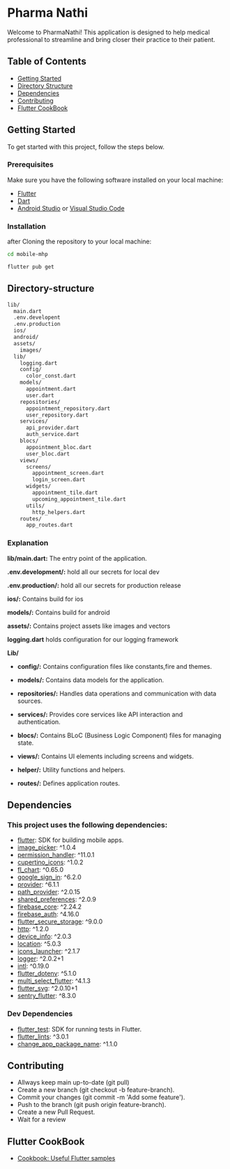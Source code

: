 # Pharma Nathi

Welcome to PharmaNathi! This application is designed to help medical professional to streamline and bring closer their practice to their patient.
## Table of Contents

- [Getting Started](#getting-started)
- [Directory Structure](#directory-structure)
- [Dependencies](#dependencies)
- [Contributing](#contributing)
- [Flutter CookBook](#flutter-cook-book)

## Getting Started

To get started with this project, follow the steps below.

### Prerequisites

Make sure you have the following software installed on your local machine:

- [Flutter](https://flutter.dev/docs/get-started/install)
- [Dart](https://dart.dev/get-dart)
- [Android Studio](https://developer.android.com/studio) or [Visual Studio Code](https://code.visualstudio.com/)

### Installation

after Cloning the repository to your local machine:

```bash
cd mobile-mhp
```

```bash
flutter pub get
```

## Directory-structure

```bash
lib/
  main.dart
  .env.developent
  .env.production
  ios/
  android/
  assets/
    images/
  lib/
    logging.dart
    config/
      color_const.dart
    models/
      appointment.dart
      user.dart
    repositories/
      appointment_repository.dart
      user_repository.dart
    services/
      api_provider.dart
      auth_service.dart
    blocs/
      appointment_bloc.dart
      user_bloc.dart
    views/
      screens/
        appointment_screen.dart
        login_screen.dart
      widgets/
        appointment_tile.dart
        upcoming_appointment_tile.dart
      utils/
        http_helpers.dart
    routes/
      app_routes.dart

```

### Explanation

**lib/main.dart:** The entry point of the application.

**.env.development/:** hold all our secrets for local dev

**.env.production/:** hold all our secrets for production release

**ios/:** Contains build for ios

**models/:** Contains build for android

**assets/:** Contains project assets like images and vectors

**logging.dart** holds configuration for our logging framework

**Lib/**

 - **config/:** Contains configuration files like constants,fire and themes.

 - **models/:** Contains data models for the application.

- **repositories/:** Handles data operations and communication with data sources.

- **services/:** Provides core services like API interaction and authentication.

- **blocs/:** Contains BLoC (Business Logic Component) files for managing state.

- **views/:** Contains UI elements including screens and widgets.

- **helper/:** Utility functions and helpers.

- **routes/:** Defines application routes.


## Dependencies

### **This project uses the following dependencies:**

- [flutter](https://flutter.dev): SDK for building mobile apps.
- [image_picker](https://pub.dev/packages/image_picker): ^1.0.4
- [permission_handler](https://pub.dev/packages/permission_handler): ^11.0.1
- [cupertino_icons](https://pub.dev/packages/cupertino_icons): ^1.0.2
- [fl_chart](https://pub.dev/packages/fl_chart): ^0.65.0
- [google_sign_in](https://pub.dev/packages/google_sign_in): ^6.2.0
- [provider](https://pub.dev/packages/provider): ^6.1.1
- [path_provider](https://pub.dev/packages/path_provider): ^2.0.15
- [shared_preferences](https://pub.dev/packages/shared_preferences): ^2.0.9
- [firebase_core](https://pub.dev/packages/firebase_core): ^2.24.2
- [firebase_auth](https://pub.dev/packages/firebase_auth): ^4.16.0
- [flutter_secure_storage](https://pub.dev/packages/flutter_secure_storage): ^9.0.0
- [http](https://pub.dev/packages/http): ^1.2.0
- [device_info](https://pub.dev/packages/device_info): ^2.0.3
- [location](https://pub.dev/packages/location): ^5.0.3
- [icons_launcher](https://pub.dev/packages/icons_launcher): ^2.1.7
- [logger](https://pub.dev/packages/logger): ^2.0.2+1
- [intl](https://pub.dev/packages/intl): ^0.19.0
- [flutter_dotenv](https://pub.dev/packages/flutter_dotenv): ^5.1.0
- [multi_select_flutter](https://pub.dev/packages/multi_select_flutter): ^4.1.3
- [flutter_svg](https://pub.dev/packages/flutter_svg): ^2.0.10+1
- [sentry_flutter](https://pub.dev/packages/sentry_flutter): ^8.3.0

### Dev Dependencies

- [flutter_test](https://pub.dev/packages/flutter_test): SDK for running tests in Flutter.
- [flutter_lints](https://pub.dev/packages/flutter_lints): ^3.0.1
- [change_app_package_name](https://pub.dev/packages/change_app_package_name): ^1.1.0

## Contributing

- Allways keep main up-to-date (git pull)
- Create a new branch (git checkout -b feature-branch).
- Commit your changes (git commit -m 'Add some feature').
- Push to the branch (git push origin feature-branch).
- Create a new Pull Request.
- Wait for a review

## Flutter CookBook

- [Cookbook: Useful Flutter samples](https://docs.flutter.dev/cookbook)



